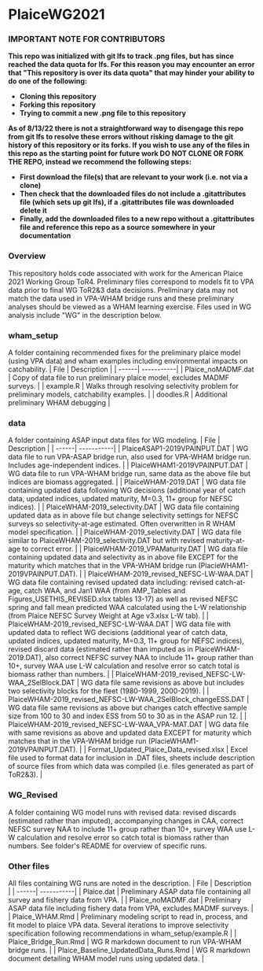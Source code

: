 # PlaiceWG2021

### IMPORTANT NOTE FOR CONTRIBUTORS
**This repo was initialized with git lfs to track .png files, but has since reached the data quota for lfs. For this reason you may encounter an error that "This repository is over its data quota" that may hinder your ability to do one of the following:**
* **Cloning this repository**
* **Forking this repository**
* **Trying to commit a new .png file to this repository**

**As of 8/13/22 there is not a straightforward way to disengage this repo from git lfs to resolve these errors without risking damage to the git history of this repository or its forks. If you wish to use any of the files in this repo as the starting point for future work DO NOT CLONE OR FORK THE REPO, instead we recommend the following steps:**
* **First download the file(s) that are relevant to your work (i.e. not via a clone)**
* **Then check that the downloaded files do not include a .gitattributes file (which sets up git lfs), if a .gitattributes file was downloaded delete it**
* **Finally, add the downloaded files to a new repo without a .gitattributes file and reference this repo as a source somewhere in your documentation**

### Overview
This repository holds code associated with work for the American Plaice 2021 Working Group ToR4. Preliminary files correspond to models fit to VPA data prior to final WG ToR2&3 data decisions. Preliminary data may not match the data used in VPA-WHAM bridge runs and these preliminary analyses should be viewed as a WHAM learning exercise. Files used in WG analysis include "WG" in the description below.

### wham_setup
A folder containing recommended fixes for the preliminary plaice model (using VPA data) and wham examples including environmental impacts on catchability. 
| File | Description |
| ------| -----------|
| Plaice_noMADMF.dat | Copy of data file to run preliminary plaice model, excludes MADMF surveys. |
| example.R | Walks through resolving selectivity problem for preliminary models, catchability examples. |
| doodles.R | Additional preliminary WHAM debugging |

### data
A folder containing ASAP input data files for WG modeling. 
| File | Description |
| ------| -----------|
| PlaiceASAP1-2019VPAINPUT.DAT | WG data file to run VPA-ASAP bridge run, also used for VPA-WHAM bridge run. Includes age-independent indices. |
| PlaiceWHAM1-2019VPAINPUT.DAT | WG data file to run VPA-WHAM bridge run, same data as the above file but indices are biomass aggregated. |
| PlaiceWHAM-2019.DAT | WG data file containing updated data following WG decisions (additional year of catch data, updated indices, updated maturity, M=0.3, 11+ group for NEFSC indices). |
| PlaiceWHAM-2019_selectivity.DAT | WG data file containing updated data as in above file but change selectivity settings for NEFSC surveys so selectivity-at-age estimated. Often overwritten in R WHAM model specification. |
| PlaiceWHAM-2019_selectivity.DAT | WG data file similar to PlaiceWHAM-2019_selectivity.DAT but with revised maturity-at-age to correct error. |
| PlaiceWHAM-2019_VPAMaturity.DAT | WG data file containing updated data and selectivity as in above file EXCEPT for the maturity which matches that in the VPA-WHAM bridge run (PlacieWHAM1-2019VPAINPUT.DAT). |
| PlaiceWHAM-2019_revised_NEFSC-LW-WAA.DAT | WG data file containing revised updated data including: revised catch-at-age, catch WAA, and Jan1 WAA (from AMP_Tables and Figures_USETHIS_REVISED.xlsx tables 13-17) as well as revised NEFSC spring and fall mean predicted WAA calculated using the L-W relationship (from Plaice NEFSC Survey Weight at Age v3.xlsx L-W tab). |
| PlaiceWHAM-2019_revised_NEFSC-LW-WAA.DAT | WG data file with updated data to reflect WG decisions (additional year of catch data, updated indices, updated maturity, M=0.3, 11+ group for NEFSC indices), revised discard data (estimated rather than imputed as in PlaiceWHAM-2019.DAT), also correct NEFSC survey NAA to include 11+ group rather than 10+, survey WAA use L-W calculation and resolve error so catch total is biomass rather than numbers. |
| PlaiceWHAM-2019_revised_NEFSC-LW-WAA_2SelBlock.DAT | WG data file same revisions as above but includes two selectivity blocks for the fleet (1980-1999, 2000-2019). |
| PlaiceWHAM-2019_revised_NEFSC-LW-WAA_2SelBlock_changeESS.DAT | WG data file same revisions as above but changes catch effective sample size from 100 to 30 and index ESS from 50 to 30 as in the ASAP run 12. |
| PlaiceWHAM-2019_revised_NEFSC-LW-WAA_VPA-MAT.DAT | WG data file with same revisions as above and updated data EXCEPT for maturity which matches that in the VPA-WHAM bridge run (PlacieWHAM1-2019VPAINPUT.DAT). |
| Format_Updated_Plaice_Data_revised.xlsx | Excel file used to format data for inclusion in .DAT files, sheets include description of source files from which data was compiled (i.e. files generated as part of ToR2&3). |

### WG_Revised
A folder containing WG model runs with revised data: revised discards (estimated rather than imputed), accompanying changes in CAA, correct NEFSC survey NAA to include 11+ group rather than 10+, survey WAA use L-W calculation and resolve error so catch total is biomass rather than numbers. See folder's README for overview of specific runs.

### Other files
All files containing WG runs are noted in the description.
| File | Description |
| ------| -----------|
| Plaice.dat | Preliminary ASAP data file containing all survey and fishery data from VPA. |
| Plaice_noMADMF.dat | Preliminary ASAP data file including fishery data from VPA, excludes MADMF surveys. |
| Plaice_WHAM.Rmd | Preliminary modeling script to read in, process, and fit model to plaice VPA data. Several iterations to improve selectivity specification following recommendations in wham_setup/example.R |
| Plaice_Bridge_Run.Rmd | WG R markdown document to run VPA-WHAM bridge runs. |
| Plaice_Baseline_UpdatedData_Runs.Rmd | WG R markdown document detailing WHAM model runs using updated data. |


